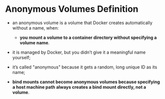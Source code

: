 # Anonymous Volumes Definition

- an anonymous volume is a volume that Docker creates automatically without a name, when:
  - **you mount a volume to a container directory without specifying a volume name**.
- it is managed by Docker, but you didn’t give it a meaningful name yourself;
- it’s called "anonymous" because it gets a random, long unique ID as its name;


- **bind mounts cannot become anonymous volumes because specifying a host machine path always creates a bind mount directly, not a volume**.
